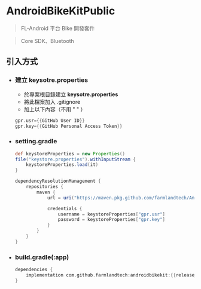 # AndroidBikeKitPublic

> FL-Android 平台 Bike 開發套件

> Core SDK、Bluetooth

## 引入方式

- ### 建立 keysotre.properties

    - 於專案根目錄建立 **keysotre.properties**
    - 將此檔案加入 .gitignore
    - 加上以下內容（不用 " " ）
  ```groovy
  gpr.usr={{GitHub User ID}}
  gpr.key={{GitHub Personal Access Token}}
  ```

- ### setting.gradle

  ```groovy
  def keystoreProperties = new Properties()
  file("keystore.properties").withInputStream {
      keystoreProperties.load(it)
  }
  
  dependencyResolutionManagement {
      repositories {
          maven {
              url = uri("https://maven.pkg.github.com/farmlandtech/AndroidBikeKit")
  
              credentials {
                  username = keystoreProperties["gpr.usr"]
                  password = keystoreProperties["gpr.key"]
              }
          }
      }
  }
  ```

- ### build.gradle(:app)

  ```groovy
  dependencies {
      implementation com.github.farmlandtech:androidbikekit:{{release_version}}
  }
  ```
